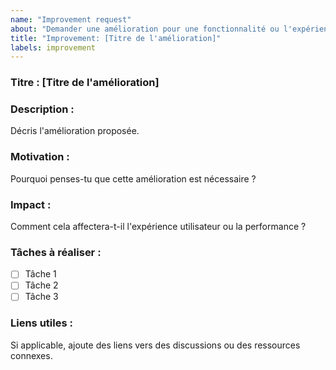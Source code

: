 ```yaml
---
name: "Improvement request"
about: "Demander une amélioration pour une fonctionnalité ou l'expérience utilisateur"
title: "Improvement: [Titre de l'amélioration]"
labels: improvement
---
```


### Titre : [Titre de l'amélioration]

### Description :

Décris l'amélioration proposée.

### Motivation :

Pourquoi penses-tu que cette amélioration est nécessaire ?

### Impact :

Comment cela affectera-t-il l'expérience utilisateur ou la performance ?

### Tâches à réaliser :

- [ ] Tâche 1
- [ ] Tâche 2
- [ ] Tâche 3

### Liens utiles :

Si applicable, ajoute des liens vers des discussions ou des ressources connexes.
